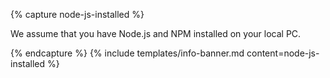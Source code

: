 {% capture node-js-installed %}

We assume that you have Node.js and NPM installed on your local PC.

{% endcapture %}
{% include templates/info-banner.md content=node-js-installed %}